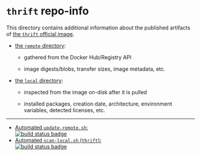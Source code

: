 # `thrift` repo-info

This directory contains additional information about the published artifacts of [the `thrift` official image](https://hub.docker.com/_/thrift/).

-	[the `remote` directory](remote/):

	-	gathered from the Docker Hub/Registry API

	-	image digests/blobs, transfer sizes, image metadata, etc.

-	[the `local` directory](local/):

	-	inspected from the image on-disk after it is pulled

	-	installed packages, creation date, architecture, environment variables, detected licenses, etc.

---

-	[Automated `update-remote.sh`:  
	![build status badge](https://doi-janky.infosiftr.net/job/repo-info/job/remote/badge/icon)](https://doi-janky.infosiftr.net/job/repo-info/job/remote/)
-	[Automated `scan-local.sh` (`thrift`):  
	![build status badge](https://doi-janky.infosiftr.net/job/repo-info/job/local/job/thrift/badge/icon)](https://doi-janky.infosiftr.net/job/repo-info/job/local/job/thrift)
